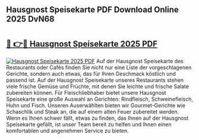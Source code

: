 ## Hausgnost Speisekarte PDF Download Online 2025 DvN68

# <h2><a href="http://gc5oubb.nevu.top/?p=Hausgnost+Speisekarte">🔗 👉🔴 Hausgnost Speisekarte 2025 PDF</a></h2>

[![Hausgnost Speisekarte 2025 PDF](https://i.imgur.com/dBaPXMq.png)](http://gc5oubb.nevu.top/?p=Hausgnost+Speisekarte)
Auf der Hausgnost Speisekarte des Restaurants oder Cafés finden Sie nicht nur eine Liste der vorgeschlagenen Gerichte, sondern auch etwas, das für Ihren Geschmack köstlich und passend ist. Auf der Hausgnost Speisekarte unseres Restaurants stehen viele frische Gemüse und Früchte, mit denen Sie leichte und frische Salate zubereiten können. Für Fleischliebhaber bietet unsere Hausgnost Speisekarte eine große Auswahl an Gerichten: Rindfleisch, Schweinefleisch, Huhn und Fisch. Unseren Auserwählten bieten wir Gourmet-Gerichte wie Schaschlik und Steak an, die auf einem alten Feuer zubereitet werden. Wenn es Ihnen schwer fällt, etwas zu finden, das Ihnen auf der Hausgnost Speisekarte gefällt, ist unser Team bereit zu helfen und Ihnen einen komfortablen und angenehmen Service zu bieten.
